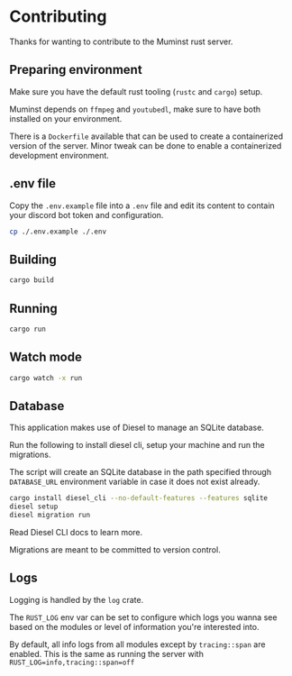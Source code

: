 # Contributing

Thanks for wanting to contribute to the Muminst rust server.

## Preparing environment

Make sure you have the default rust tooling (`rustc` and `cargo`) setup.

Muminst depends on `ffmpeg` and `youtubedl`, make sure to have both installed on your environment.

There is a `Dockerfile` available that can be used to create a containerized version of the server.
Minor tweak can be done to enable a containerized development environment.

## .env file

Copy the `.env.example` file into a `.env` file and edit its content to contain your discord bot token and configuration.

```sh
cp ./.env.example ./.env
```
## Building

```sh
cargo build
```

## Running

```sh
cargo run
```

## Watch mode

```sh
cargo watch -x run
```

## Database

This application makes use of Diesel to manage an SQLite database.

Run the following to install diesel cli, setup your machine and run the migrations.

The script will create an SQLite database in the path specified through `DATABASE_URL` environment variable in case it does not exist already.

```sh
cargo install diesel_cli --no-default-features --features sqlite
diesel setup
diesel migration run
```

Read Diesel CLI docs to learn more.

Migrations are meant to be committed to version control.

## Logs

Logging is handled by the `log` crate. 

The `RUST_LOG` env var can be set to configure which logs you wanna see based on the modules or level of information you're interested into.

By default, all info logs from all modules except by `tracing::span` are enabled. This is the same as running the server with `RUST_LOG=info,tracing::span=off` 